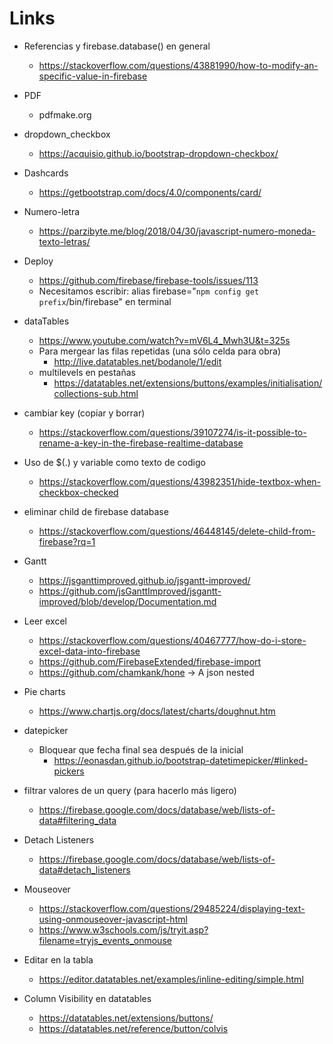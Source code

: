 # Links

  - Referencias y firebase.database() en general
    - https://stackoverflow.com/questions/43881990/how-to-modify-an-specific-value-in-firebase

  - PDF
    - pdfmake.org


  - dropdown_checkbox
    - https://acquisio.github.io/bootstrap-dropdown-checkbox/

  - Dashcards
    - https://getbootstrap.com/docs/4.0/components/card/


  - Numero-letra
    - https://parzibyte.me/blog/2018/04/30/javascript-numero-moneda-texto-letras/


  - Deploy
    - https://github.com/firebase/firebase-tools/issues/113
    - Necesitamos escribir: alias firebase="`npm config get prefix`/bin/firebase"
en terminal

  - dataTables
    - https://www.youtube.com/watch?v=mV6L4_Mwh3U&t=325s
    - Para mergear las filas repetidas (una sólo celda para obra) 
      - http://live.datatables.net/bodanole/1/edit
     - multilevels en pestañas
       - https://datatables.net/extensions/buttons/examples/initialisation/collections-sub.html

  - cambiar key (copiar y borrar)
    - https://stackoverflow.com/questions/39107274/is-it-possible-to-rename-a-key-in-the-firebase-realtime-database

  - Uso de $(.) y variable como texto de codigo
    - https://stackoverflow.com/questions/43982351/hide-textbox-when-checkbox-checked

  - eliminar child de firebase database
    - https://stackoverflow.com/questions/46448145/delete-child-from-firebase?rq=1

  - Gantt
    - https://jsganttimproved.github.io/jsgantt-improved/
    - https://github.com/jsGanttImproved/jsgantt-improved/blob/develop/Documentation.md
    
  - Leer excel
    - https://stackoverflow.com/questions/40467777/how-do-i-store-excel-data-into-firebase
    - https://github.com/FirebaseExtended/firebase-import
    - https://github.com/chamkank/hone -> A json nested
    
  - Pie charts
    - https://www.chartjs.org/docs/latest/charts/doughnut.htm
    
  - datepicker
    - Bloquear que fecha final sea después de la inicial
      - https://eonasdan.github.io/bootstrap-datetimepicker/#linked-pickers
      
  - filtrar valores de un query (para hacerlo más ligero)
    - https://firebase.google.com/docs/database/web/lists-of-data#filtering_data

  - Detach Listeners
    - https://firebase.google.com/docs/database/web/lists-of-data#detach_listeners
    
  - Mouseover
    - https://stackoverflow.com/questions/29485224/displaying-text-using-onmouseover-javascript-html
    - https://www.w3schools.com/js/tryit.asp?filename=tryjs_events_onmouse

  - Editar en la tabla
    - https://editor.datatables.net/examples/inline-editing/simple.html
    
  - Column Visibility en datatables
    - https://datatables.net/extensions/buttons/
    - https://datatables.net/reference/button/colvis
